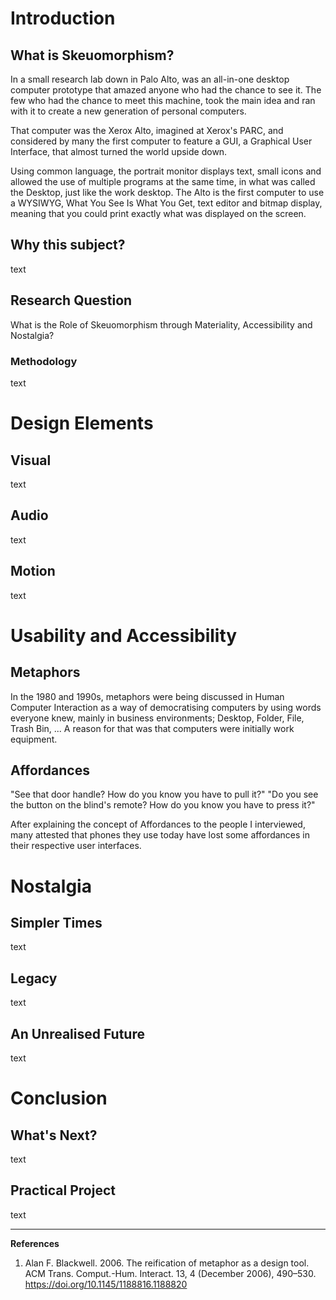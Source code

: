 # Introduction
## What is Skeuomorphism?
In a small research lab down in Palo Alto, was an all-in-one desktop computer prototype that amazed anyone who had the chance to see it. The few who had the chance to meet this machine, took the main idea and ran with it to create a new generation of personal computers.

That computer was the Xerox Alto, imagined at Xerox's PARC, and considered by many the first computer to feature a GUI, a Graphical User Interface, that almost turned the world upside down.

Using common language, the portrait monitor displays text, small icons and allowed the use of multiple programs at the same time, in what was called the Desktop, just like the work desktop. The Alto is the first computer to use a WYSIWYG, What You See Is What You Get, text editor and bitmap display, meaning that you could print exactly what was displayed on the screen.


## Why this subject?
text

## Research Question
What is the Role of Skeuomorphism through Materiality, Accessibility and Nostalgia?

### Methodology
text


# Design Elements
## Visual
text

## Audio
text

## Motion
text


# Usability and Accessibility
## Metaphors
In the 1980 and 1990s, metaphors were being discussed in Human Computer Interaction as a way of democratising computers by using words everyone knew, mainly in business environments; Desktop, Folder, File, Trash Bin, ...
A reason for that was that computers were initially work equipment.

## Affordances
"See that door handle? How do you know you have to pull it?"
"Do you see the button on the blind's remote? How do you know you have to press it?"

After explaining the concept of Affordances to the people I interviewed, many attested that phones they use today have lost some affordances in their respective user interfaces.


# Nostalgia
## Simpler Times
text

## Legacy
text

## An Unrealised Future
text


# Conclusion
## What's Next?
text

## Practical Project
text


---
**References**
1. Alan F. Blackwell. 2006. The reification of metaphor as a design tool. ACM Trans. Comput.-Hum. Interact. 13, 4 (December 2006), 490–530. https://doi.org/10.1145/1188816.1188820